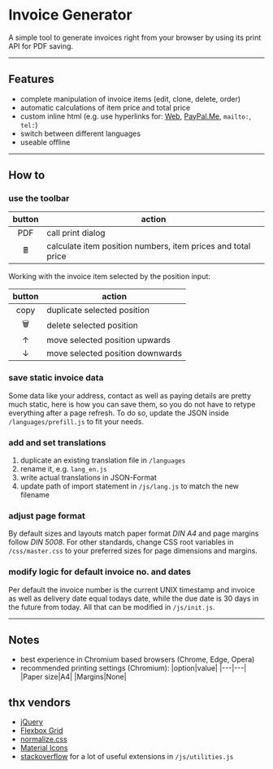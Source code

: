 # **Invoice Generator**
A simple tool to generate invoices right from your browser by using its print API for PDF saving.

---

## **Features**
- complete manipulation of invoice items (edit, clone, delete, order)
- automatic calculations of item price and total price
- custom inline html (e.g. use hyperlinks for: [Web](https://example.com), [PayPal.Me](https://paypal.me), ```mailto:```, ```tel:```)
- switch between different languages
- useable offline

---

## **How to**

### use the toolbar
|button|action|
|:---:|---|
|PDF|call print dialog|
|🖩|calculate item position numbers, item prices and total price|

Working with the invoice item selected by the position input:

|button|action|
|:---:|---|
|copy|duplicate selected position|
|🗑️|delete selected position|
|↑|move selected position upwards|
|↓|move selected position downwards|

### save static invoice data
Some data like your address, contact as well as paying details are pretty much static, here is how you can save them, so you do not have to retype everything after a page refresh. To do so, update the JSON inside ```/languages/prefill.js``` to fit your needs.

### add and set translations
1. duplicate an existing translation file in ```/languages```
2. rename it, e.g. ```lang_en.js```
3. write actual translations in JSON-Format
4. update path of import statement in ```/js/lang.js``` to match the new filename

### adjust page format
By default sizes and layouts match paper format *DIN A4* and page margins follow *DIN 5008*. For other standards, change CSS root variables in ```/css/master.css``` to your preferred sizes for page dimensions and margins.

### modify logic for default invoice no. and dates
Per default the invoice number is the current UNIX timestamp and invoice as well as delivery date equal todays date, while the due date is 30 days in the future from today. All that can be modified in ```/js/init.js```.

---

## **Notes**
- best experience in Chromium based browsers (Chrome, Edge, Opera)
- recommended printing settings (Chromium):
|option|value|
|---|---|
|Paper size|A4|
|Margins|None|


## **thx vendors**
  - [jQuery](http://jquery.com)
  - [Flexbox Grid](http://flexboxgrid.com)
  - [normalize.css](https://necolas.github.io/normalize.css/)
  - [Material Icons](https://material.io/resources/icons/)
  - [stackoverflow](https://stackoverflow.com) for a lot of useful extensions in ```/js/utilities.js```
